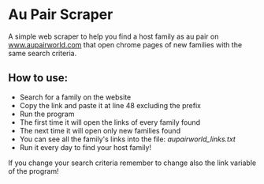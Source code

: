 # Au Pair Scraper

A simple web scraper to help you find a host family as au pair on www.aupairworld.com that open chrome pages of new families with the same search criteria.

## How to use:

- Search for a family on the website
- Copy the link and paste it at line 48 excluding the prefix
- Run the program 
- The first time it will open the links of every family found
- The next time it will open only new families found
- You can see all the family's links into the file: *aupairworld_links.txt*
- Run it every day to find your host family!

If you change your search criteria remember to change also the link variable of the program!